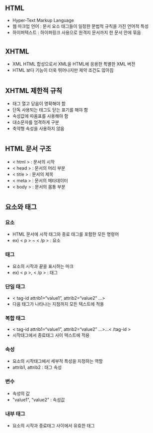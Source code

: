 ## HTML
- Hyper-Text Markup Language
- 웹 마크업 언어 : 문서 요소 태그들이 일정한 문법적 규칙을 가진 언어적 특성
- 하이퍼텍스트 : 하이퍼링크 사용으로 원격지 문서까지 한 문서 안에 묶음

#
## XHTML
- XML HTML 합성으로서 XML을 HTML에 응용한 특별한 XML 버전
- HTML 보다 기능이 더욱 뛰어나지만 제약 조건도 많아짐

#
## XHTML 제한적 규칙
- 태그 열고 닫음이 명확해야 함
- 단독 사용되는 태그도 닫는 표기를 해야 함
- 속성값에 따옴표를 사용해야 함
- 대소문자를 엄격하게 구분
- 축약형 속성을 사용하지 않음

#
## HTML 문서 구조
- < html > : 문서의 시작
- < head > : 문서의 머리 부분
- < title > : 문서의 제목
- < meta > : 문서의 메타데이터
- < body > : 문서의 몸통 부분

#
## 요소와 태그
### 요소
- HTML 문서에 시작 태그와 종료 태그를 포함한 모든 명령어
-  ex) < p > ~ < /p > : 요소
### 태그
- 요소의 시작과 끝을 표시하는 마크
- ex) < p >, < /p > : 태그
### 단일 태그
-  < tag-id attrib1=“value1”, attrib2=“value2” ...>
- 다음 태그가 나타나는 지점까지 모든 텍스트에 적용
### 복합 태그
- < tag-id attrib1=“value1”, attrib2=“value2” ...>...< /tag-id >
- 시작태그에서 종료태그 사이 텍스트에 적용
### 속성
- 요소의 시작태그에서 세부적 특성을 지정하는 역할
- attrib1, attrib2 : 태그 속성
### 변수
- 속성의 값
- "value1", "value2" : 속성값
### 내부 태그
- 요소의 시작과 종료태그 사이에서 유효한 태그